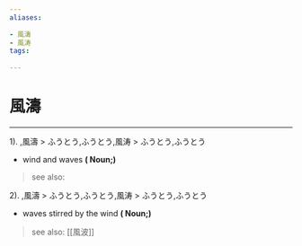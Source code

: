```yaml
---
aliases:
    
- 風濤
- 風涛
tags:
    
---
```


# 風濤
---
1).
,風濤 > ふうとう,ふうとう,風涛 > ふうとう,ふうとう

- wind and waves
**( Noun;)**
> see also: 
            
2).
,風濤 > ふうとう,ふうとう,風涛 > ふうとう,ふうとう

- waves stirred by the wind
**( Noun;)**
> see also:  [[風波]]
            
